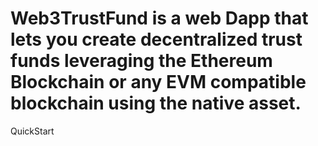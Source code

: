 # Web3TrustFund is a web Dapp that lets you create decentralized trust funds leveraging the Ethereum Blockchain or any EVM compatible blockchain using the native asset.


QuickStart


